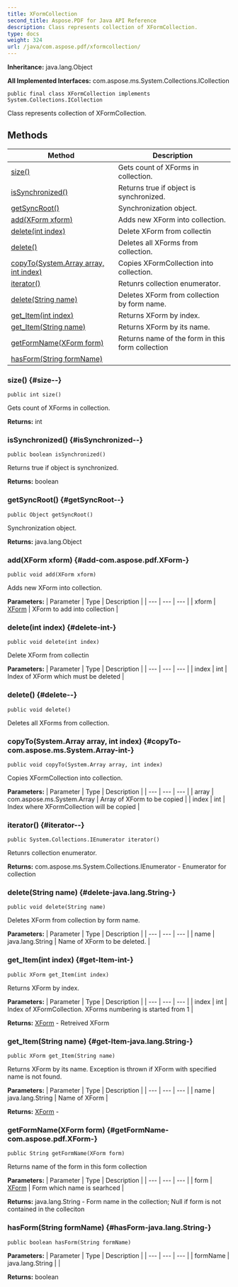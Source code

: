 ```yaml
---
title: XFormCollection
second_title: Aspose.PDF for Java API Reference
description: Class represents collection of XFormCollection.
type: docs
weight: 324
url: /java/com.aspose.pdf/xformcollection/
---
```

**Inheritance:**
java.lang.Object

**All Implemented Interfaces:**
com.aspose.ms.System.Collections.ICollection
```
public final class XFormCollection implements System.Collections.ICollection
```

Class represents collection of XFormCollection.
## Methods

| Method | Description |
| --- | --- |
| [size()](#size--) | Gets count of XForms in collection. |
| [isSynchronized()](#isSynchronized--) | Returns true if object is synchronized. |
| [getSyncRoot()](#getSyncRoot--) | Synchronization object. |
| [add(XForm xform)](#add-com.aspose.pdf.XForm-) | Adds new XForm into collection. |
| [delete(int index)](#delete-int-) | Delete XForm from collectin |
| [delete()](#delete--) | Deletes all XForms from collection. |
| [copyTo(System.Array array, int index)](#copyTo-com.aspose.ms.System.Array-int-) | Copies XFormCollection into collection. |
| [iterator()](#iterator--) | Retunrs collection enumerator. |
| [delete(String name)](#delete-java.lang.String-) | Deletes XForm from collection by form name. |
| [get_Item(int index)](#get-Item-int-) | Returns XForm by index. |
| [get_Item(String name)](#get-Item-java.lang.String-) | Returns XForm by its name. |
| [getFormName(XForm form)](#getFormName-com.aspose.pdf.XForm-) | Returns name of the form in this form collection |
| [hasForm(String formName)](#hasForm-java.lang.String-) |  |
### size() {#size--}
```
public int size()
```


Gets count of XForms in collection.

**Returns:**
int
### isSynchronized() {#isSynchronized--}
```
public boolean isSynchronized()
```


Returns true if object is synchronized.

**Returns:**
boolean
### getSyncRoot() {#getSyncRoot--}
```
public Object getSyncRoot()
```


Synchronization object.

**Returns:**
java.lang.Object
### add(XForm xform) {#add-com.aspose.pdf.XForm-}
```
public void add(XForm xform)
```


Adds new XForm into collection.

**Parameters:**
| Parameter | Type | Description |
| --- | --- | --- |
| xform | [XForm](../../com.aspose.pdf/xform) | XForm to add into collection |

### delete(int index) {#delete-int-}
```
public void delete(int index)
```


Delete XForm from collectin

**Parameters:**
| Parameter | Type | Description |
| --- | --- | --- |
| index | int | Index of XForm which must be deleted |

### delete() {#delete--}
```
public void delete()
```


Deletes all XForms from collection.

### copyTo(System.Array array, int index) {#copyTo-com.aspose.ms.System.Array-int-}
```
public void copyTo(System.Array array, int index)
```


Copies XFormCollection into collection.

**Parameters:**
| Parameter | Type | Description |
| --- | --- | --- |
| array | com.aspose.ms.System.Array | Array of XForm to be copied |
| index | int | Index where XFormCollection will be copied |

### iterator() {#iterator--}
```
public System.Collections.IEnumerator iterator()
```


Retunrs collection enumerator.

**Returns:**
com.aspose.ms.System.Collections.IEnumerator - Enumerator for collection
### delete(String name) {#delete-java.lang.String-}
```
public void delete(String name)
```


Deletes XForm from collection by form name.

**Parameters:**
| Parameter | Type | Description |
| --- | --- | --- |
| name | java.lang.String | Name of XForm to be deleted. |

### get_Item(int index) {#get-Item-int-}
```
public XForm get_Item(int index)
```


Returns XForm by index.

**Parameters:**
| Parameter | Type | Description |
| --- | --- | --- |
| index | int | Index of XFormCollection. XForms numbering is started from 1 |

**Returns:**
[XForm](../../com.aspose.pdf/xform) - Retreived XForm
### get_Item(String name) {#get-Item-java.lang.String-}
```
public XForm get_Item(String name)
```


Returns XForm by its name. Exception is thrown if XForm with specified name is not found.

**Parameters:**
| Parameter | Type | Description |
| --- | --- | --- |
| name | java.lang.String | Name of XForm |

**Returns:**
[XForm](../../com.aspose.pdf/xform) - 
### getFormName(XForm form) {#getFormName-com.aspose.pdf.XForm-}
```
public String getFormName(XForm form)
```


Returns name of the form in this form collection

**Parameters:**
| Parameter | Type | Description |
| --- | --- | --- |
| form | [XForm](../../com.aspose.pdf/xform) | Form which name is searhced |

**Returns:**
java.lang.String - Form name in the collection; Null if form is not contained in the colleciton
### hasForm(String formName) {#hasForm-java.lang.String-}
```
public boolean hasForm(String formName)
```




**Parameters:**
| Parameter | Type | Description |
| --- | --- | --- |
| formName | java.lang.String |  |

**Returns:**
boolean
